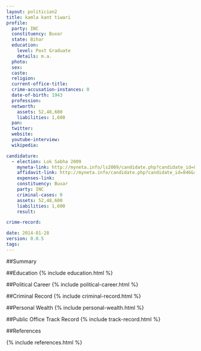 ```yaml
---
layout: politician2
title: kamla kant tiwari
profile: 
  party: INC
  constituency: Buxar
  state: Bihar
  education: 
    level: Post Graduate
    details: m.a.
  photo: 
  sex: 
  caste: 
  religion: 
  current-office-title: 
  crime-accusation-instances: 0
  date-of-birth: 1943
  profession: 
  networth: 
    assets: 52,48,600
    liabilities: 1,600
  pan: 
  twitter: 
  website: 
  youtube-interview: 
  wikipedia: 

candidature: 
  - election: Lok Sabha 2009
    myneta-link: http://myneta.info/ls2009/candidate.php?candidate_id=846
    affidavit-link: http://myneta.info/candidate.php?candidate_id=846&scan=original
    expenses-link: 
    constituency: Buxar 
    party: INC
    criminal-cases: 0
    assets: 52,48,600
    liabilities: 1,600
    result:  

crime-record: 

date: 2014-01-28
version: 0.0.5
tags: 
---
```

##Summary


##Education
{% include education.html %}


##Political Career
{% include political-career.html %}


##Criminal Record
{% include criminal-record.html %}


##Personal Wealth
{% include personal-wealth.html %}


##Public Office Track Record
{% include track-record.html %}


##References


{% include references.html %}